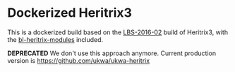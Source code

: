 Dockerized Heritrix3
====================

This is a dockerized build based on the [LBS-2016-02](https://kris-sigur.blogspot.co.uk/2016/05/LBS-2016-02.html) build of Heritrix3, with the [bl-heritrix-modules](https://github.com/ukwa/bl-heritrix-modules) included.

**DEPRECATED** We don't use this approach anymore. Current production version is https://github.com/ukwa/ukwa-heritrix

